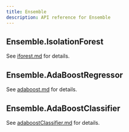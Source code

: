 ```yaml
---
title: Ensemble
description: API reference for Ensemble
---
```


## Ensemble.IsolationForest

See [iforest.md](iforest.md) for details.

## Ensemble.AdaBoostRegressor

See [adaboost.md](adaboost.md) for details.

## Ensemble.AdaBoostClassifier

See [adaboostClassifier.md](adaboostClassifier.md) for details.
